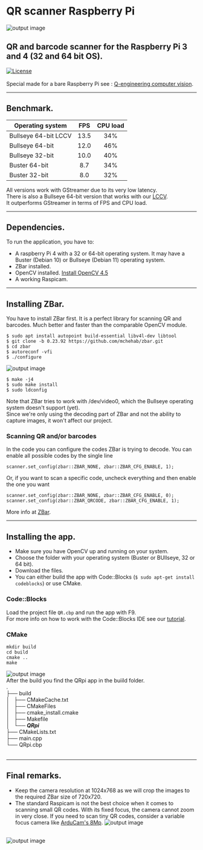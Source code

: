 # QR scanner Raspberry Pi
![output image]( https://qengineering.eu/images/QR.webp )
## QR and barcode scanner for the Raspberry Pi 3 and 4 (32 and 64 bit OS). <br/>
[![License](https://img.shields.io/badge/License-BSD%203--Clause-blue.svg)](https://opensource.org/licenses/BSD-3-Clause)<br/><br/>
Special made for a bare Raspberry Pi see : [Q-engineering computer vision](https://qengineering.eu/computer-vision-with-raspberry-pi-and-alternatives.html).


------------

## Benchmark.
| Operating system | FPS | CPU load |
| ------------- | :-----: | :-----: | 
| Bullseye 64-bit LCCV | 13.5 | 34% |
| Bullseye 64-bit | 12.0 | 46% |
| Bullseye 32-bit | 10.0 | 40% |
| Buster 64-bit | 8.7 | 34% |
| Buster 32-bit | 8.0 | 32% |

All versions work with GStreamer due to its very low latency.<br/>
There is also a Bullseye 64-bit version that works with our [LCCV](https://github.com/Qengineering/LCCV).<br/>
It outperforms GStreamer in terms of FPS and CPU load.

------------

## Dependencies.
To run the application, you have to:
- A raspberry Pi 4 with a 32 or 64-bit operating system. It may have a Buster (Debian 10) or Bullseye (Debian 11) operating system. <br/>
- ZBar installed.
- OpenCV installed. [Install OpenCV 4.5](https://qengineering.eu/install-opencv-4.5-on-raspberry-64-os.html) <br/>
- A working Raspicam.

------------

## Installing ZBar.
You have to install ZBar first. It is a perfect library for scanning QR and barcodes. Much better and faster than the comparable OpenCV module. 
```
$ sudo apt install autopoint build-essential libv4l-dev libtool
$ git clone -b 0.23.92 https://github.com/mchehab/zbar.git
$ cd zbar
$ autoreconf -vfi
$ ./configure
```
![output image]( https://qengineering.eu/images/QR_build.webp )
```
$ make -j4
$ sudo make install
$ sudo ldconfig
```
Note that ZBar tries to work with /dev/video0, which the Bullseye operating system doesn't support (yet).<br/>
Since we're only using the decoding part of ZBar and not the ability to capture images, it won't affect our project.<br/>

### Scanning QR and/or barcodes
In the code you can configure the codes ZBar is trying to decode.
You can enable all possible codes by the single line
```
scanner.set_config(zbar::ZBAR_NONE, zbar::ZBAR_CFG_ENABLE, 1);
```
Or, if you want to scan a specific code, uncheck everything and then enable the one you want 
```
scanner.set_config(zbar::ZBAR_NONE, zbar::ZBAR_CFG_ENABLE, 0);
scanner.set_config(zbar::ZBAR_QRCODE, zbar::ZBAR_CFG_ENABLE, 1);
```
More info at [ZBar](http://zbar.sourceforge.net/api/zbar_8h.html#f7818ad6458f9f40362eecda97acdcb0).

------------

## Installing the app.

- Make sure you have OpenCV up and running on your system.<br/>
- Choose the folder with your operating system (Buster or BUllseye, 32 or 64 bit).<br/>
- Download the files.<br/>
- You can either build the app with Code::Blocks (`$ sudo apt-get install codeblocks`) or use CMake.<br/>
### Code::Blocks
Load the project file `QR.cbp` and run the app with F9.<br/>
For more info on how to work with the Code::Blocks IDE see our [tutorial](https://qengineering.eu/opencv-c-examples-on-raspberry-pi.html).<br/>
### CMake
```
mkdir build
cd build
cmake ..
make
```
![output image]( https://qengineering.eu/images/QRpi_CMake.png )<br/>
After the build you find the QRpi app in the buiild folder.<br/>
.<br/>
├── build<br/>
│   ├── CMakeCache.txt<br/>
│   ├── CMakeFiles<br/>
│   ├── cmake_install.cmake<br/>
│   ├── Makefile<br/>
│   └── **_QRpi_**<br/>
├── CMakeLists.txt<br/>
├── main.cpp<br/>
└── QRpi.cbp<br/><br/>

------------

## Final remarks.

- Keep the camera resolution at 1024x768 as we will crop the images to the required ZBar size of 720x720.
- The standard Raspicam is not the best choice when it comes to scanning small QR codes. With its fixed focus, the camera cannot zoom in very close. If you need to scan tiny QR codes, consider a variable focus camera like [ArduCam's 8Mp](https://www.uctronics.com/arducam-8-mp-sony-imx219-camera-module-with-m12-lens-ls40136-for-raspberry-pi.html). ![output image]( https://qengineering.eu/images/Arducam_M12.png )<br/><br/>

![output image]( https://qengineering.eu/images/QRsucces.png )

